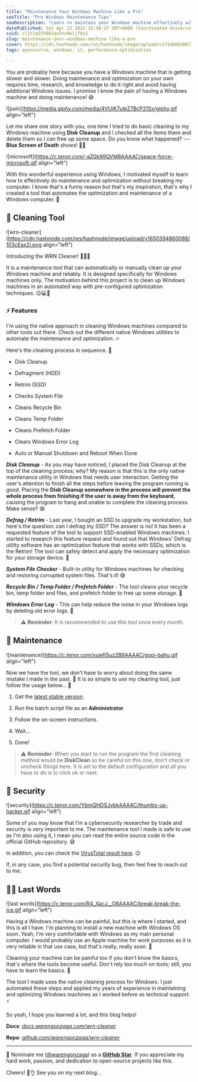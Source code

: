 ```yaml
---
title: "Maintenance Your Windows Machine Like a Pro"
seoTitle: "Pro Windows Maintenance Tips"
seoDescription: "Learn to maintain your Windows machine effectively with WRN Cleaner, an automated optimization tool designed for ease and reliability"
datePublished: Sat Apr 23 2022 15:50:37 GMT+0000 (Coordinated Universal Time)
cuid: cl2c1g5fh082qx5nv9wljfbx1
slug: maintenance-your-windows-machine-like-a-pro
cover: https://cdn.hashnode.com/res/hashnode/image/upload/v1714660306713/5efc8bd6-5299-4e15-b9fa-c090f6b166db.jpeg
tags: opensource, windows, it, performance-optimization

---
```


You are probably here because you have a Windows machine that is getting slower and slower. Doing maintenance and optimization on your own requires time, research, and knowledge to do it right and avoid having additional Windows issues. I promise I know the pain of having a Windows machine and doing maintenance! 😅

![pain](https://media.giphy.com/media/4VUiK7uleZ7BcP21Sx/giphy.gif align="left")

Let me share one story with you, one time I tried to do basic cleaning to my Windows machine using **Disk Cleanup** and I checked all the items there and delete them so I can free up some space. Do you know what happened? --- **Blue Screen of Death** shows! 🤦‍♂️

![microsoft](https://c.tenor.com/-aZGk99QVM8AAAAC/space-force-microsoft.gif align="left")

With this wonderful experience using Windows, I motivated myself to learn how to effectively do maintenance and optimization without breaking my computer. I know that's a funny reason but that's my inspiration, that's why I created a tool that automates the optimization and maintenance of a Windows computer. 🤘

## 🧹 Cleaning Tool

![wrn-cleaner](https://cdn.hashnode.com/res/hashnode/image/upload/v1650394860088/103cEax2i.png align="left")

Introducing the WRN Cleaner! 🎉🎉🎉

It is a maintenance tool that can automatically or manually clean up your Windows machine and reliably. It is designed specifically for Windows machines only. The motivation behind this project is to clean up Windows machines in an automated way with pre-configured optimization techniques. 😉💻🧹

### ⚡ Features

I'm using the native approach in cleaning Windows machines compared to other tools out there. Check out the different native Windows utilities to automate the maintenance and optimization. 🔥

Here's the cleaning process in sequence. 🧹

* Disk Cleanup
    
* Defragment (HDD)
    
* Retrim (SSD)
    
* Checks System File
    
* Cleans Recycle Bin
    
* Cleans Temp Folder
    
* Cleans Prefetch Folder
    
* Clears Windows Error Log
    
* Auto or Manual Shutdown and Reboot When Done
    

***Disk Cleanup*** - As you may have noticed, I placed the Disk Cleanup at the top of the cleaning process; why? My reason is that this is the only native maintenance utility in Windows that needs user interaction. Getting the user's attention to finish all the steps before leaving the program running is good. Placing the **Disk Cleanup somewhere in the process will prevent the whole process from finishing if the user is away from the keyboard,** causing the program to hang and unable to complete the cleaning process. Make sense? 😅

***Defrag / Retrim*** - Last year, I bought an SSD to upgrade my workstation, but here's the question: can I defrag my SSD? The answer is no! It has been a requested feature of the tool to support SSD-enabled Windows machines. I started to research this feature request and found out that Windows' Defrag utility software has an optimization feature that works with SSDs, which is the Retrim! The tool can safely detect and apply the necessary optimization for your storage device. 🤘

***System File Checker*** - Built-in utility for Windows machines for checking and restoring corrupted system files. That's it! 😅

***Recycle Bin / Temp Folder / Prefetch Folder*** - The tool cleans your recycle bin, temp folder and files, and prefetch folder to free up some storage. 👊

***Windows Error Log*** - This can help reduce the noise in your Windows logs by deleting old error logs. 🤝

> ⚠ **Reminder**: It is recommended to use this tool once every month.

## 🧰 Maintenance

![maintenance](https://c.tenor.com/xuwfj5uz2B8AAAAC/gopi-bahu.gif align="left")

Now we have the tool, we don't have to worry about doing the same mistake I made in the past. 🤣 It is so simple to use my cleaning tool, just follow the usage below... 👀

1. Get the [latest stable version](https://github.com/warengonzaga/wrn-cleaner/releases).
    
2. Run the batch script file as an **Administrator**.
    
3. Follow the on-screen instructions.
    
4. Wait...
    
5. Done!
    

> ⚠ **Reminder**: When you start to run the program the first cleaning method would be **DiskClean** so be careful on this one, don't check or uncheck things here. It is set to the default configuration and all you have to do is to click ok or next.

## 🔐 Security

![security](https://c.tenor.com/YbmQHDSJvbkAAAAC/thumbs-up-hacker.gif align="left")

Some of you may know that I'm a cybersecurity researcher by trade and security is very important to me. The maintenance tool I made is safe to use as I'm also using it, I mean you can read the entire source code in the official GitHub repository. 😅

In addition, you can check the [VirusTotal result here](https://www.virustotal.com/gui/url/092c4998fbb4b0bb8ff569d81dd92dffdf61edd3d6c37e591f5411b0bd948ab0/detection). 😉

If, in any case, you find a potential security bug, then feel free to reach out to me.

## 🐱‍👤 Last Words

![last words](https://c.tenor.com/R4_XacJ__O8AAAAC/break-break-the-ice.gif align="left")

Having a Windows machine can be painful, but this is where I started, and this is all I have. I'm planning to install a new machine with Windows OS soon. Yeah, I'm very comfortable with Windows as my main personal computer. I would probably use an Apple machine for work purposes as it is very reliable in that use case, but that's really, really soon. 🤞

Cleaning your machine can be painful too if you don't know the basics, that's where the tools become useful. Don't rely too much on tools; still, you have to learn the basics. 👊

The tool I made uses the native cleaning process for Windows. I just automated these steps and applied my years of experience in maintaining and optimizing Windows machines as I worked before as technical support. ⚡

So yeah, I hope you learned a lot, and this blog helps!

**Docs**: [*docs.warengonzaga.com/wrn-cleaner*](https://docs.warengonzaga.com/wrn-cleaner)

**Repo**: [*github.com/warengonzaga/wrn-cleaner*](https://github.com/warengonzaga/wrn-cleaner)

---

📢 Nominate me ([@warengonzaga](https://warengonzaga.com)) as a [**GitHub Star**](https://stars.github.com/nominate). If you appreciate my hard work, passion, and dedication to open-source projects like this.

Cheers! 🚀👌 See you on my next blog...